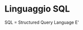 # Linguaggio SQL
SQL = Structured Query Language
E' 
<!--stackedit_data:
eyJoaXN0b3J5IjpbLTI1MDQyNjI2N119
-->